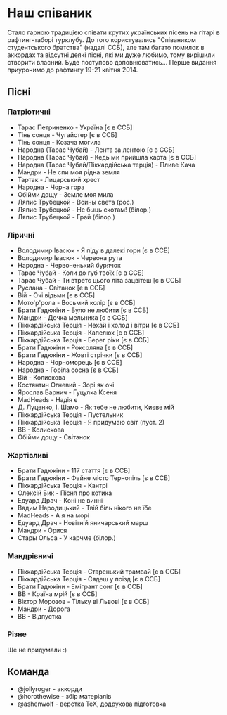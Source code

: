 # Наш співаник


Стало гарною традицією співати крутих українських пісень на гітарі в рафтинг-таборі турклубу. До того користувались
"Співаником студентського братства" (надалі ССБ), але там багато помилок в аккордах та відсутні деякі пісні, які ми дуже любимо, тому вирішили створити власний. Буде поступово доповнюватись... Перше видання приурочимо до рафтингу 19-21 квітня 2014.

## Пісні


### Патріотичні

- Тарас Петриненко - Україна [є в ССБ]
- Тінь сонця - Чугайстер [є в ССБ]
- Тінь сонця - Козача могила
- Народна (Тарас Чубай) - Лента за лентою [є в ССБ]
- Народна (Тарас Чубай) - Кедь ми прийшла карта [є в ССБ]
- Народна (Тарас Чубай/Піккардійська терція) - Пливе Кача
- Мандри - Не спи моя рідна земля
- Тартак - Лицарський хрест
- Народна - Чорна гора
- Обійми дощу - Земле моя мила
- Ляпис Трубецкой - Воины света (рос.)
- Ляпис Трубецкой - Не быць скотам! (білор.)
- Ляпис Трубецкой - Грай (білор.)

### Ліричні

- Володимир Івасюк - Я піду в далекі гори [є в ССБ]
- Володимир Івасюк - Червона рута
- Народна - Червоненький бурячок
- Тарас Чубай - Коли до губ твоїх [є в ССБ]
- Тарас Чубай - Ти втретє цього літа зацвітеш [є в ССБ]
- Руслана - Світанок [є в ССБ]
- Вій - Очі відьми [є в ССБ]
- Мото'р'рола - Восьмий колір [є в ССБ]
- Брати Гадюкіни - Було не любити [є в ССБ]
- Мандри - Дочка мельника [є в ССБ]
- Піккардійська Терція - Нехай і холод і вітри [є в ССБ]
- Піккардійська Терція - Капелюх [є в ССБ]
- Піккардійська Терція - Берег ріки [є в ССБ]
- Брати Гадюкіни - Роксоляна [є в ССБ]
- Брати Гадюкіни - Жовті стрічки [є в ССБ]
- Народна - Чорноморець [є в ССБ]
- Народна - Горіла сосна [є в ССБ]
- Вій - Колискова
- Костянтин Огневий - Зорі як очі
- Ярослав Барнич - Гуцулка Ксеня
- MadHeads - Надія є
- Д. Луценко, І. Шамо - Як тебе не любити, Києве мій
- Піккардійська Терція - Пустельник
- Піккардійська Терція - Я придумаю світ (пуст. 2)
- ВВ - Колискова
- Обійми дощу - Світанок

### Жартівливі

- Брати Гадюкіни - 117 стаття [є в ССБ]
- Брати Гадюкіни - Файне місто Тернопіль [є в ССБ]
- Піккардійська Терція - Кантрі
- Олексій Бик - Пісня про котика
- Едуард Драч - Коні не винні
- Вадим Народицький - Твій біль нікого не їбе
- MadHeads - А я на морі
- Едуард Драч - Новітній яничарський марш
- Мандри - Орися
- Стары Ольса - У карчме (білор.)

### Мандрівничі

- Піккардійська Терція - Старенький трамвай [є в ССБ]
- Піккардійська Терція - Сядеш у поїзд [є в ССБ]
- Брати Гадюкіни - Емігрант сонг [є в ССБ]
- ВВ - Країна мрій [є в ССБ]
- Віктор Морозов - Тільку ві Львові [є в ССБ]
- Мандри - Дорога
- ВВ - Відпустка

### Різне

Ще не придумали :) 

## Команда
- @jollyroger - аккорди
- @horothewise - збір матеріалів
- @ashenwolf - верстка TeX, додрукова підготовка
